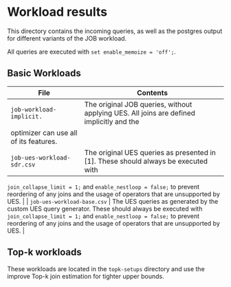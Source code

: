 # Workload results

This directory contains the incoming queries, as well as the postgres output for different variants of the JOB workload.

All queries are executed with `set enable_memoize = 'off';`.

## Basic Workloads

| File | Contents |
| ---- | -------- |
| `job-workload-implicit.` | The original JOB queries, without applying UES. All joins are defined implicitly and the
optimizer can use all of its features. |
| `job-ues-workload-sdr.csv` | The original UES queries as presented in [1]. These should always be executed with
`join_collapse_limit = 1;` and `enable_nestloop = false;` to prevent reordering of any joins and the usage of operators
that are unsupported by UES. |
| `job-ues-workload-base.csv` | The UES queries as generated by the custom UES query generator.  These should always be
executed with `join_collapse_limit = 1;` and `enable_nestloop = false;` to prevent reordering of any joins and the usage
of operators that are unsupported by UES. |

## Top-k workloads

These workloads are located in the `topk-setups` directory and use the improve Top-k join estimation for tighter upper
bounds.
